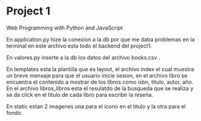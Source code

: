 # Project 1
Web Programming with Python and JavaScript

En application.py hize la conexion a la db por que me daba problemas en la terminal en este archivo esta todo el backend del project1.

En valores.py inserte a la db los datos del archivo books.csv .

En templates esta la plantilla que es layout, el archivo index el cual muestra un breve mensaje para que el usuario inicie sesion, en el archivo libro se encuentra el contenido a mostrar de los libros como isbn, titulo, autor, año. En el archivo libros_libros esta el resulatdo de la busqueda que se realiza y se da click en el titulo de cada libro para escribir la reseña.

En static estan 2 imagenes una para el icono en el titulo y la otra para el fondo.
